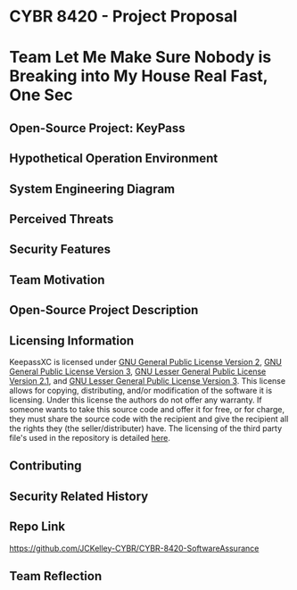 # CYBR 8420 - Project Proposal

# Team Let Me Make Sure Nobody is Breaking into My House Real Fast, One Sec

## Open-Source Project: KeyPass 

## Hypothetical Operation Environment

## System Engineering Diagram

## Perceived Threats

## Security Features

## Team Motivation

## Open-Source Project Description

## Licensing Information
KeepassXC is licensed under [GNU General Public License Version 2](https://github.com/keepassxreboot/keepassxc/blob/develop/LICENSE.GPL-2), [GNU General Public License Version 3](https://github.com/keepassxreboot/keepassxc/blob/develop/LICENSE.GPL-3), [GNU Lesser General Public License Version 2.1](https://github.com/keepassxreboot/keepassxc/blob/develop/LICENSE.LGPL-2.1), and [GNU Lesser General Public License Version 3](https://github.com/keepassxreboot/keepassxc/blob/develop/LICENSE.LGPL-3). This license allows for copying, distributing, and/or modification of the software it is licensing. Under this license the authors do not offer any warranty. If someone wants to take this source code and offer it for free, or for charge, they must share the source code with the recipient and give the recipient all the rights they (the seller/distributer) have. The licensing of the third party file's used in the repository is detailed [here](https://github.com/keepassxreboot/keepassxc/blob/develop/COPYING).
## Contributing

## Security Related History

## Repo Link
https://github.com/JCKelley-CYBR/CYBR-8420-SoftwareAssurance

## Team Reflection
